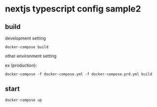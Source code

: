 # nextjs typescript config sample2

## build

development setting

```shell
docker-compose build
```

other environment setting

ex (production):

```shell
docker-compose -f docker-compose.yml -f docker-compose.prd.yml build
```

## start

```shell
docker-compose up
```
